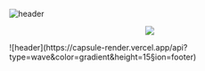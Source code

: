 ![header](https://capsule-render.vercel.app/api?type=wave&color=gradient&height=15&section=header)

<p align="center">
  <a href="https://github.com/git-huunhan/">
    <img src="https://github-contribution-stats.vercel.app/api/?username=git-huunhan" />
  </a>
</p>
![header](https://capsule-render.vercel.app/api?type=wave&color=gradient&height=15&section=footer)
<!--
**git-huunhan/git-huunhan** is a ✨ _special_ ✨ repository because its `README.md` (this file) appears on your GitHub profile.

Here are some ideas to get you started:

- 🔭 I’m currently working on ...
- 🌱 I’m currently learning ...
- 👯 I’m looking to collaborate on ...
- 🤔 I’m looking for help with ...
- 💬 Ask me about ...
- 📫 How to reach me: ...
- 😄 Pronouns: ...
- ⚡ Fun fact: ...
-->
